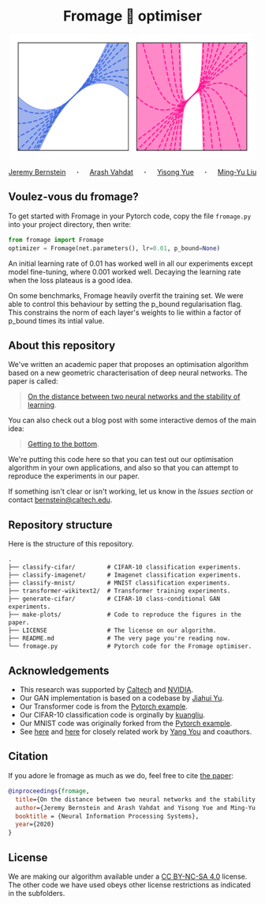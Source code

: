 <h1 align="center">
Fromage 🧀 optimiser
</h1>

<p align="center">
  <img src="make-plots/cover.png" width="500"/>
</p>

<p align="center">
  <a href="https://jeremybernste.in" target="_blank">Jeremy&nbsp;Bernstein</a> &emsp; <b>&middot;</b> &emsp;
  <a href="http://latentspace.cc/arash_vahdat/" target="_blank">Arash&nbsp;Vahdat</a> &emsp; <b>&middot;</b> &emsp;
  <a href="http://www.yisongyue.com" target="_blank">Yisong&nbsp;Yue</a> &emsp; <b>&middot;</b> &emsp;
  <a href="http://mingyuliu.net/" target="_blank">Ming&#8209;Yu&nbsp;Liu</a>
</p>

## Voulez-vous du fromage?

To get started with Fromage in your Pytorch code, copy the file `fromage.py` into your project directory, then write:
```python
from fromage import Fromage
optimizer = Fromage(net.parameters(), lr=0.01, p_bound=None)
```
An initial learning rate of 0.01 has worked well in all our experiments except model fine-tuning, where 0.001 worked well. Decaying the learning rate when the loss plateaus is a good idea. 

On some benchmarks, Fromage heavily overfit the training set. We were able to control this behaviour by setting the p_bound regularisation flag. This constrains the norm of each layer's weights to lie within a factor of p_bound times its intial value.

## About this repository

We've written an academic paper that proposes an optimisation algorithm based on a new geometric characterisation of deep neural networks. The paper is called:

> [On the distance between two neural networks and the stability of learning](https://arxiv.org/abs/2002.03432).

You can also check out a blog post with some interactive demos of the main idea:

> [Getting to the bottom](https://jeremybernste.in/writing/getting-to-the-bottom).

We're putting this code here so that you can test out our optimisation algorithm in your own applications, and also so that you can attempt to reproduce the experiments in our paper.

If something isn't clear or isn't working, let us know in the *Issues section* or contact [bernstein@caltech.edu](mailto:bernstein@caltech.edu).

## Repository structure

Here is the structure of this repository.

    .
    ├── classify-cifar/         # CIFAR-10 classification experiments.
    ├── classify-imagenet/      # Imagenet classification experiments.
    ├── classify-mnist/         # MNIST classification experiments.
    ├── transformer-wikitext2/  # Transformer training experiments.
    ├── generate-cifar/         # CIFAR-10 class-conditional GAN experiments.
    ├── make-plots/             # Code to reproduce the figures in the paper.
    ├── LICENSE                 # The license on our algorithm.
    ├── README.md               # The very page you're reading now.
    └── fromage.py              # Pytorch code for the Fromage optimiser.
    
## Acknowledgements

- This research was supported by [Caltech](https://www.caltech.edu/) and [NVIDIA](https://www.nvidia.com/).
- Our GAN implementation is based on a codebase by [Jiahui Yu](http://jiahuiyu.com/).
- Our Transformer code is from the [Pytorch example](https://github.com/pytorch/examples/tree/master/word_language_model).
- Our CIFAR-10 classification code is orginally by [kuangliu](https://github.com/kuangliu/pytorch-cifar).
- Our MNIST code was originally forked from the [Pytorch example](https://github.com/pytorch/examples/tree/master/mnist).
- See [here](https://arxiv.org/abs/1708.03888) and [here](https://arxiv.org/abs/1904.00962) for closely related work by [Yang You](https://scholar.google.com/citations?user=jF4dPZwAAAAJ) and coauthors.

## Citation

If you adore le fromage as much as we do, feel free to cite [the paper](https://arxiv.org/abs/2002.03432):

```bibtex
@inproceedings{fromage, 
  title={On the distance between two neural networks and the stability of learning},
  author={Jeremy Bernstein and Arash Vahdat and Yisong Yue and Ming-Yu Liu},
  booktitle = {Neural Information Processing Systems},
  year={2020}
}
```

## License

We are making our algorithm available under a [CC BY-NC-SA 4.0](https://creativecommons.org/licenses/by-nc-sa/4.0/) license. The other code we have used obeys other license restrictions as indicated in the subfolders.

